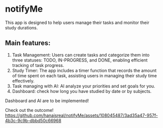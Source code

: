 # notifyMe

This app is designed to help users manage their tasks and monitor their study durations. 

## Main features:
1. Task Management: Users can create tasks and categorize them into three statuses: TODO, IN-PROGRESS, and DONE, enabling efficient tracking of task progress.
2. Study Timer: The app includes a timer function that records the amount of time spent on each task, assisting users in managing their study time effectively.
3. Task managing with AI: AI analyze your priorities and set goals for you.
4. Dashboard: check how long you have studied by date or by subjects.


Dashboard and AI are to be implemented!

Check out the outcome!
https://github.com/hanaisreal/notifyMe/assets/108045487/3ad35a47-957f-4b3c-9c9b-dbbd50c66968

